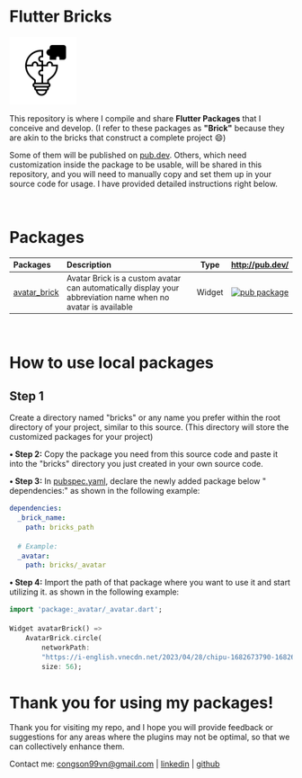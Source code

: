 # Flutter Bricks

<a href="https://github.com/congson99/bricks"><img src="https://github.com/congson99/bricks/blob/master/assets/icons/app_icon.png?raw=true" alt="Icon" width="120"></a>

This repository is where I compile and share **Flutter Packages** that I conceive and develop. (I
refer to these packages as **"Brick"** because they are akin to the bricks that construct a complete
project :smile:)

Some of them will be published on [pub.dev](http://pub.dev/). Others, which need customization inside the package to be usable, will be shared in this repository, and you will need to manually copy and
set them up in your source code for usage. I have provided detailed instructions right below.

<br />

# Packages

| Packages                                                     | Description                                                                                                  | Type |                                             http://pub.dev/                                              | 
|:----------------------------------------------------------|:-------------------------------------------------------------------------------------------------------------|:----:|:---------------------------------------------------------------------------------------------------------:|
| [avatar_brick](https://github.com/congson99/avatar_brick) | Avatar Brick is a custom avatar can automatically display your abbreviation name when no avatar is available |Widget| [![pub package](https://img.shields.io/badge/pub.dev-v0.1.5-blue)](https://pub.dev/packages/avatar_brick) |
<br />

# How to use local packages

## Step 1 
Create a directory named "bricks" or any name you prefer within the root directory of
your project, similar to this source. (This directory will store the customized packages for your
project)

**• Step 2:** Copy the package you need from this source code and paste it into the "bricks"
directory you just created in your own source code.

**• Step 3:** In [pubspec.yaml](./pubspec.yaml), declare the newly added package below "
dependencies:"
as shown in the following example:

```yaml
dependencies:
  _brick_name:
    path: bricks_path

  # Example:
  _avatar:
    path: bricks/_avatar
```

**• Step 4:** Import the path of that package where you want to use it and start utilizing it. as
shown in the following example:

```dart
import 'package:_avatar/_avatar.dart';

Widget avatarBrick() =>
    AvatarBrick.circle(
        networkPath:
        "https://i-english.vnecdn.net/2023/04/28/chipu-1682673790-1682673805-6534-1682673939.png",
        size: 56);
```

# Thank you for using my packages!

Thank you for visiting my repo, and I hope you will provide feedback or suggestions for any areas
where the plugins may not be optimal, so that we can collectively enhance them.

Contact me: [congson99vn@gmail.com](mailto:congson99vn@gmail.com)
| [linkedin](https://www.linkedin.com/in/congson/) | [github](https://github.com/congson99)